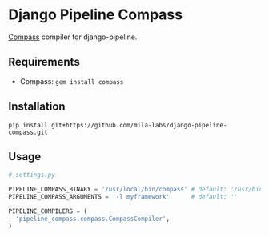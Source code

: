 # Django Pipeline Compass

[Compass](http://compass-style.org/) compiler for django-pipeline.

## Requirements

- Compass: `gem install compass`

## Installation

```
pip install git+https://github.com/mila-labs/django-pipeline-compass.git
```

## Usage

```python
# settings.py

PIPELINE_COMPASS_BINARY = '/usr/local/bin/compass' # default: '/usr/bin/env compass'
PIPELINE_COMPASS_ARGUMENTS = '-l myframework'      # default: ''

PIPELINE_COMPILERS = (
  'pipeline_compass.compass.CompassCompiler',
)
```